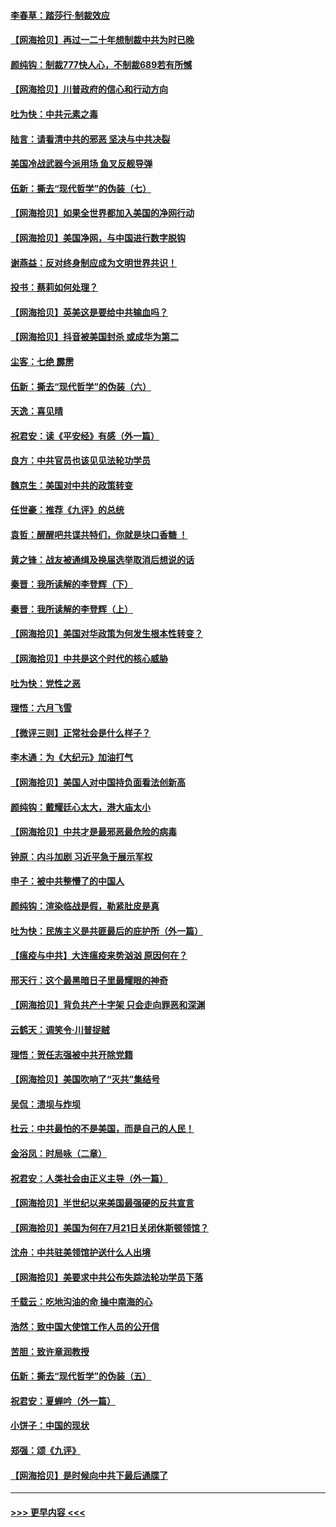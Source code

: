 #### [李春草：踏莎行·制裁效应](../pages/nsc993/n12318290.md?t=08101802) 
#### [【网海拾贝】再过一二十年想制裁中共为时已晚](../pages/nsc993/n12318195.md?t=08101802) 
#### [颜纯钩：制裁777快人心，不制裁689若有所憾](../pages/nsc993/n12316912.md?t=08101802) 
#### [【网海拾贝】川普政府的信心和行动方向](../pages/nsc993/n12316673.md?t=08101802) 
#### [吐为快：中共元素之毒](../pages/nsc993/n12316547.md?t=08101802) 
#### [陆言：请看清中共的邪恶 坚决与中共决裂](../pages/nsc993/n12315784.md?t=08101802) 
#### [美国冷战武器今派用场 鱼叉反舰导弹](../pages/nsc993/n12316258.md?t=08101802) 
#### [伍新：撕去“现代哲学”的伪装（七）](../pages/nsc993/n12315846.md?t=08101802) 
#### [【网海拾贝】如果全世界都加入美国的净网行动](../pages/nsc993/n12315588.md?t=08101802) 
#### [【网海拾贝】美国净网，与中国进行数字脱钩](../pages/nsc993/n12312813.md?t=08101802) 
#### [谢燕益：反对终身制应成为文明世界共识！](../pages/nsc993/n12310465.md?t=08101802) 
#### [投书：蔡莉如何处理？](../pages/nsc993/n12310224.md?t=08101802) 
#### [【网海拾贝】英美这是要给中共输血吗？](../pages/nsc993/n12307646.md?t=08101802) 
#### [【网海拾贝】抖音被美国封杀 或成华为第二](../pages/nsc993/n12305277.md?t=08101802) 
#### [尘客：七绝 霹雳](../pages/nsc993/n12304053.md?t=08101802) 
#### [伍新：撕去“现代哲学”的伪装（六）](../pages/nsc993/n12303243.md?t=08101802) 
#### [天逸：喜见晴](../pages/nsc993/n12303226.md?t=08101802) 
#### [祝君安：读《平安经》有感（外一篇）](../pages/nsc993/n12303170.md?t=08101802) 
#### [良方：中共官员也该见见法轮功学员](../pages/nsc993/n12302985.md?t=08101802) 
#### [魏京生：美国对中共的政策转变](../pages/nsc993/n12302929.md?t=08101802) 
#### [任世豪：推荐《九评》的总统](../pages/nsc993/n12302838.md?t=08101802) 
#### [袁哲：醒醒吧共谍共特们，你就是块口香糖 ！](../pages/nsc993/n12302678.md?t=08101802) 
#### [黄之锋：战友被通缉及换届选举取消后想说的话](../pages/nsc993/n12302681.md?t=08101802) 
#### [秦晋：我所读解的李登辉（下）](../pages/nsc993/n12302171.md?t=08101802) 
#### [秦晋：我所读解的李登辉（上）](../pages/nsc993/n12301979.md?t=08101802) 
#### [【网海拾贝】美国对华政策为何发生根本性转变？](../pages/nsc993/n12302091.md?t=08101802) 
#### [【网海拾贝】中共是这个时代的核心威胁](../pages/nsc993/n12300541.md?t=08101802) 
#### [吐为快：党性之恶](../pages/nsc993/n12300263.md?t=08101802) 
#### [理悟：六月飞雪](../pages/nsc993/n12300243.md?t=08101802) 
#### [【微评三则】正常社会是什么样子？](../pages/nsc993/n12300228.md?t=08101802) 
#### [李木通：为《大纪元》加油打气](../pages/nsc993/n12280363.md?t=08101802) 
#### [【网海拾贝】美国人对中国持负面看法创新高](../pages/nsc993/n12298720.md?t=08101802) 
#### [颜纯钩：戴耀廷心太大，港大庙太小](../pages/nsc993/n12297682.md?t=08101802) 
#### [【网海拾贝】中共才是最邪恶最危险的病毒](../pages/nsc993/n12296470.md?t=08101802) 
#### [钟原：内斗加剧 习近平急于展示军权](../pages/nsc993/n12292544.md?t=08101802) 
#### [申子：被中共整懵了的中国人](../pages/nsc993/n12291389.md?t=08101802) 
#### [颜纯钩：渲染临战是假，勒紧肚皮是真](../pages/nsc993/n12290945.md?t=08101802) 
#### [吐为快：民族主义是共匪最后的庇护所（外一篇）](../pages/nsc993/n12290887.md?t=08101802) 
#### [【瘟疫与中共】大连瘟疫来势汹汹 原因何在？](../pages/nsc993/n12287474.md?t=08101802) 
#### [邢天行：这个最黑暗日子里最耀眼的神奇](../pages/nsc993/n12289882.md?t=08101802) 
#### [【网海拾贝】背负共产十字架 只会走向罪恶和深渊](../pages/nsc993/n12288290.md?t=08101802) 
#### [云鹤天：调笑令·川普捉贼](../pages/nsc993/n12285672.md?t=08101802) 
#### [理悟：贺任志强被中共开除党籍](../pages/nsc993/n12285597.md?t=08101802) 
#### [【网海拾贝】美国吹响了“灭共”集结号](../pages/nsc993/n12284522.md?t=08101802) 
#### [吴侃：溃坝与炸坝](../pages/nsc993/n12283593.md?t=08101802) 
#### [杜云：中共最怕的不是美国，而是自己的人民！](../pages/nsc993/n12282935.md?t=08101802) 
#### [金浴凤：时局咏（二章）](../pages/nsc993/n12282923.md?t=08101802) 
#### [祝君安：人类社会由正义主导（外一篇）](../pages/nsc993/n12282809.md?t=08101802) 
#### [【网海拾贝】半世纪以来美国最强硬的反共宣言](../pages/nsc993/n12282656.md?t=08101802) 
#### [【网海拾贝】美国为何在7月21日关闭休斯顿领馆？](../pages/nsc993/n12279731.md?t=08101802) 
#### [沈舟：中共驻美领馆护送什么人出境](../pages/nsc993/n12278949.md?t=08101802) 
#### [【网海拾贝】美要求中共公布失踪法轮功学员下落](../pages/nsc993/n12277656.md?t=08101802) 
#### [千载云：吃地沟油的命 操中南海的心](../pages/nsc993/n12277533.md?t=08101802) 
#### [浩然：致中国大使馆工作人员的公开信](../pages/nsc993/n12277436.md?t=08101802) 
#### [苦胆：致许章润教授](../pages/nsc993/n12274876.md?t=08101802) 
#### [伍新：撕去“现代哲学”的伪装（五）](../pages/nsc993/n12274833.md?t=08101802) 
#### [祝君安：夏蝉吟（外一篇）](../pages/nsc993/n12274794.md?t=08101802) 
#### [小饼子：中国的现状](../pages/nsc993/n12274774.md?t=08101802) 
#### [郑强：颂《九评》](../pages/nsc993/n12274570.md?t=08101802) 
#### [【网海拾贝】是时候向中共下最后通牒了](../pages/nsc993/n12274156.md?t=08101802) 

----
#### [ >>> 更早内容 <<< ](../indexes/nsc993-earlier.md)

